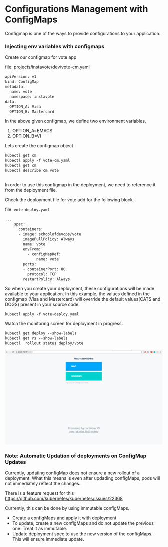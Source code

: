 # Configurations Management with ConfigMaps 

Configmap is one of the ways to provide configurations to your application.

### Injecting env variables with configmaps
Create our configmap for vote app

file:  projects/instavote/dev/vote-cm.yaml

```
apiVersion: v1
kind: ConfigMap
metadata:
  name: vote
  namespace: instavote
data:
  OPTION_A: Visa
  OPTION_B: Mastercard
```

In the above given configmap, we define two environment variables,

  1. OPTION_A=EMACS
  2. OPTION_B=VI


Lets create the configmap object

```
kubectl get cm
kubectl apply -f vote-cm.yaml
kubectl get cm
kubectl describe cm vote


```
In order to use this configmap in the deployment, we need to reference it from the deployment file.

Check the deployment file for vote add for the following block.

file: `vote-deploy.yaml`

```
...
    spec:
      containers:
      - image: schoolofdevops/vote
        imagePullPolicy: Always
        name: vote
        envFrom:
          - configMapRef:
              name: vote
        ports:
        - containerPort: 80
          protocol: TCP
        restartPolicy: Always
```

So when you create your deployment, these configurations will be made available to your application. In this example, the values defined in the configmap (Visa and Mastercard) will override the default values(CATS and DOGS) present in your source code.

```
kubectl apply -f vote-deploy.yaml
```

Watch the monitoring screen for deployment in progress.

```
kubectl get deploy --show-labels
kubectl get rs --show-labels
kubectl  rollout status deploy/vote

```

![ConfigMap Dashboard.\label{fig:captioned_image}](images/Configmap.png)



### Note: Automatic Updation of deployments on ConfigMap  Updates

Currently, updating configMap does not ensure a new rollout of a deployment. What this means is even after updading configMaps, pods will not immediately reflect the changes.  

There is a feature request for this https://github.com/kubernetes/kubernetes/issues/22368

Currently, this can be done by using immutable configMaps.  

  * Create a configMaps and apply it with deployment.
  * To update, create a new configMaps and do not update the previous one. Treat it as immutable.
  * Update deployment spec to use the new version of the configMaps. This will ensure immediate update.
